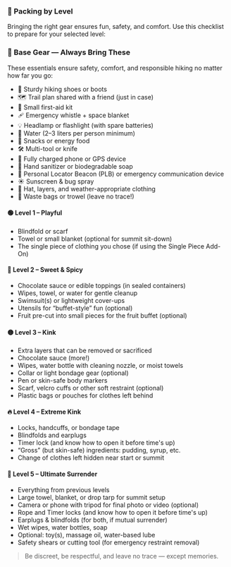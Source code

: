 ### 🎒 Packing by Level

Bringing the right gear ensures fun, safety, and comfort. Use this checklist to prepare for your selected level:

### 🎒 Base Gear — Always Bring These
These essentials ensure safety, comfort, and responsible hiking no matter how far you go:
- 🥾 Sturdy hiking shoes or boots
- 🗺️ Trail plan shared with a friend (just in case)
- 🧯 Small first-aid kit
- 🩹 Emergency whistle + space blanket
- 💡 Headlamp or flashlight (with spare batteries)
- 🧃 Water (2–3 liters per person minimum)
- 🥪 Snacks or energy food
- 🛠️ Multi-tool or knife
- 📱 Fully charged phone or GPS device
- 🧼 Hand sanitizer or biodegradable soap
- 🚨 Personal Locator Beacon (PLB) or emergency communication device
- ☀️ Sunscreen & bug spray
- 🧢 Hat, layers, and weather-appropriate clothing
- 💩 Waste bags or trowel (leave no trace!)

#### 🟢 Level 1 – Playful
- Blindfold or scarf
- Towel or small blanket (optional for summit sit-down)
- The single piece of clothing you chose (if using the Single Piece Add-On)

#### 🍫 Level 2 – Sweet & Spicy
- Chocolate sauce or edible toppings (in sealed containers)
- Wipes, towel, or water for gentle cleanup
- Swimsuit(s) or lightweight cover-ups
- Utensils for “buffet-style” fun (optional)
- Fruit pre-cut into small pieces for the fruit buffet (optional)

#### 🟡 Level 3 – Kink
- Extra layers that can be removed or sacrificed
- Chocolate sauce (more!)
- Wipes, water bottle with cleaning nozzle, or moist towels
- Collar or light bondage gear (optional)
- Pen or skin-safe body markers
- Scarf, velcro cuffs or other soft restraint (optional)
- Plastic bags or pouches for clothes left behind

#### 🔥 Level 4 – Extreme Kink
- Locks, handcuffs, or bondage tape
- Blindfolds and earplugs
- Timer lock (and know how to open it before time's up)
- “Gross” (but skin-safe) ingredients: pudding, syrup, etc.
- Change of clothes left hidden near start or summit

#### 🖤 Level 5 – Ultimate Surrender
- Everything from previous levels
- Large towel, blanket, or drop tarp for summit setup
- Camera or phone with tripod for final photo or video (optional)
- Rope and Timer locks (and know how to open it before time's up)
- Earplugs & blindfolds (for both, if mutual surrender)
- Wet wipes, water bottles, soap
- Optional: toy(s), massage oil, water-based lube
- Safety shears or cutting tool (for emergency restraint removal)

> Be discreet, be respectful, and leave no trace — except memories.

